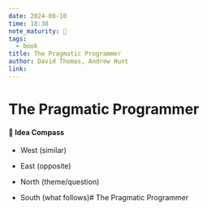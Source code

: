 ```yaml
---
date: 2024-08-10
time: 18:38
note_maturity: 🌱
tags:
  - book
title: The Pragmatic Programmer
author: David Thomas, Andrew Hunt
link:
---
```

# The Pragmatic Programmer













#### 🧭  Idea Compass
- West  (similar) 

- East (opposite)

- North (theme/question)

- South (what follows)# The Pragmatic Programmer